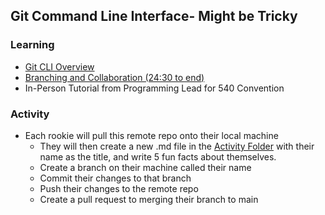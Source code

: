 ## Git Command Line Interface- Might be Tricky

### Learning
- [Git CLI Overview](https://youtu.be/8JJ101D3knE)
- [Branching and Collaboration (24:30 to end)](https://youtu.be/DVRQoVRzMIY?t=1470)
- In-Person Tutorial from Programming Lead for 540 Convention

### Activity
- Each rookie will pull this remote repo onto their local machine
    - They will then create a new .md file in the [Activity Folder](/CodingLessons/VersionControl/Activity/) with their name as the title, and write 5 fun facts about themselves.
    - Create a branch on their machine called their name
    - Commit their changes to that branch
    - Push their changes to the remote repo
    - Create a pull request to merging their branch to main